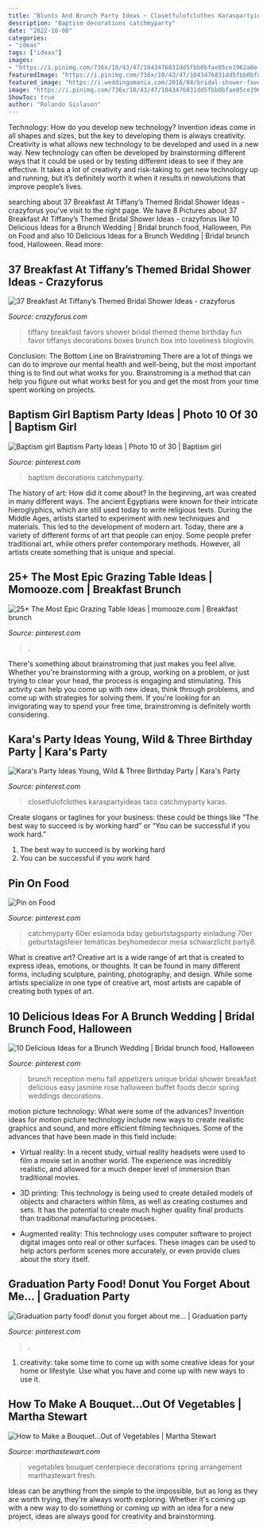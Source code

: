 ```yaml
---
title: "Blunts And Brunch Party Ideas ~ Closetfulofclothes Karaspartyideas Taco Catchmyparty Karas"
description: "Baptism decorations catchmyparty"
date: "2022-10-08"
categories:
- "ideas"
tags: ["ideas"]
images:
- "https://i.pinimg.com/736x/10/43/47/1043476831dd5fbb0bfae05ce1962a0e--graduation-party-foods-parties-food.jpg"
featuredImage: "https://i.pinimg.com/736x/10/43/47/1043476831dd5fbb0bfae05ce1962a0e--graduation-party-foods-parties-food.jpg"
featured_image: "https://i.weddingomania.com/2016/04/bridal-shower-favors-packed-into-tiffany-blue-boxes-and-with-white-ribbons-will-be-a-nice-idea-for-such-a-themed-party.jpg"
image: "https://i.pinimg.com/736x/10/43/47/1043476831dd5fbb0bfae05ce1962a0e--graduation-party-foods-parties-food.jpg"
ShowToc: true
author: "Rolando Gislason"
---
```



Technology: How do you develop new technology?
Invention ideas come in all shapes and sizes, but the key to developing them is always creativity. Creativity is what allows new technology to be developed and used in a new way. New technology can often be developed by brainstorming different ways that it could be used or by testing different ideas to see if they are effective. It takes a lot of creativity and risk-taking to get new technology up and running, but it’s definitely worth it when it results in newolutions that improve people’s lives.

	

		
searching about 37 Breakfast At Tiffany’s Themed Bridal Shower Ideas - crazyforus you've visit to the right page. We have 8 Pictures about 37 Breakfast At Tiffany’s Themed Bridal Shower Ideas - crazyforus like 10 Delicious Ideas for a Brunch Wedding | Bridal brunch food, Halloween, Pin on Food and also 10 Delicious Ideas for a Brunch Wedding | Bridal brunch food, Halloween. Read more:
		
    
## 37 Breakfast At Tiffany’s Themed Bridal Shower Ideas - Crazyforus

<img loading=lazy src="https://i.weddingomania.com/2016/04/bridal-shower-favors-packed-into-tiffany-blue-boxes-and-with-white-ribbons-will-be-a-nice-idea-for-such-a-themed-party.jpg" onerror="this.onerror=null;this.src='https://tse3.mm.bing.net/th?id=OIP.S7tE7PWLYUQ84xHW_rlScQHaLC&amp;pid=15.1';" alt="37 Breakfast At Tiffany’s Themed Bridal Shower Ideas - crazyforus">

_Source: crazyforus.com_

>tiffany breakfast favors shower bridal themed theme birthday fun favor tiffanys decorations boxes brunch box into loveliness bloglovin. 

	

Conclusion: The Bottom Line on Brainstroming
There are a lot of things we can do to improve our mental health and well-being, but the most important thing is to find out what works for you. Brainstroming is a method that can help you figure out what works best for you and get the most from your time spent working on projects.

    
## Baptism Girl Baptism Party Ideas | Photo 10 Of 30 | Baptism Girl

<img loading=lazy src="https://i.pinimg.com/736x/b6/2a/16/b62a163aa1a0a95c86e8783fc7208fd4--girl-baptism-party-baptism-decorations.jpg" onerror="this.onerror=null;this.src='https://tse4.mm.bing.net/th?id=OIP.77csL0MJYvEHYwaqCqAr-AHaNJ&amp;pid=15.1';" alt="Baptism girl Baptism Party Ideas | Photo 10 of 30 | Baptism girl">

_Source: pinterest.com_

>baptism decorations catchmyparty. 

	

The history of art: How did it come about?
In the beginning, art was created in many different ways. The ancient Egyptians were known for their intricate hieroglyphics, which are still used today to write religious texts. During the Middle Ages, artists started to experiment with new techniques and materials. This led to the development of modern art.
Today, there are a variety of different forms of art that people can enjoy. Some people prefer traditional art, while others prefer contemporary methods. However, all artists create something that is unique and special.

    
## 25+ The Most Epic Grazing Table Ideas | Momooze.com | Breakfast Brunch

<img loading=lazy src="https://i.pinimg.com/736x/1c/02/cf/1c02cf4e49b8158280ad246308225b49.jpg" onerror="this.onerror=null;this.src='https://tse1.mm.bing.net/th?id=OIP.33jYfvy_SCSKFZbcFltNqgHaLH&amp;pid=15.1';" alt="25+ The Most Epic Grazing Table Ideas | momooze.com | Breakfast brunch">

_Source: pinterest.com_

>. 

	

There's something about brainstroming that just makes you feel alive. Whether you're brainstorming with a group, working on a problem, or just trying to clear your head, the process is engaging and stimulating. This activity can help you come up with new ideas, think through problems, and come up with strategies for solving them. If you're looking for an invigorating way to spend your free time, brainstroming is definitely worth considering.

    
## Kara&#039;s Party Ideas Young, Wild &amp; Three Birthday Party | Kara&#039;s Party

<img loading=lazy src="https://i.pinimg.com/736x/89/81/3b/89813baa8e5a35ad472257442e427d07.jpg" onerror="this.onerror=null;this.src='https://tse3.mm.bing.net/th?id=OIP.sAN5GrGfcSfmXHeY8IJarQHaLH&amp;pid=15.1';" alt="Kara&#039;s Party Ideas Young, Wild &amp; Three Birthday Party | Kara&#039;s Party">

_Source: pinterest.com_

>closetfulofclothes karaspartyideas taco catchmyparty karas. 

	

Create slogans or taglines for your business: these could be things like “The best way to succeed is by working hard” or “You can be successful if you work hard.”
1. The best way to succeed is by working hard 
2. You can be successful if you work hard 

    
## Pin On Food

<img loading=lazy src="https://i.pinimg.com/736x/1e/9a/a3/1e9aa3b154b79cef052287cfd74e6f07.jpg" onerror="this.onerror=null;this.src='https://tse3.mm.bing.net/th?id=OIP.CFvhL02NFzXhFeOrAaD63wAAAA&amp;pid=15.1';" alt="Pin on Food">

_Source: pinterest.com_

>catchmyparty 60er eslamoda bday geburtstagsparty einladung 70er geburtstagsfeier temáticas beyhomedecor mesa schwarzlicht party8. 

	

What is creative art?
Creative art is a wide range of art that is created to express ideas, emotions, or thoughts. It can be found in many different forms, including sculpture, painting, photography, and design. While some artists specialize in one type of creative art, most artists are capable of creating both types of art.

    
## 10 Delicious Ideas For A Brunch Wedding | Bridal Brunch Food, Halloween

<img loading=lazy src="https://i.pinimg.com/736x/6f/64/d6/6f64d64b44a04b0ea66bb5b748025fcb--brunch-wedding-showers-spring-brunch-wedding.jpg" onerror="this.onerror=null;this.src='https://tse2.mm.bing.net/th?id=OIP.GDSukNmiQq_y0ivdP0Rx0wHaLH&amp;pid=15.1';" alt="10 Delicious Ideas for a Brunch Wedding | Bridal brunch food, Halloween">

_Source: pinterest.com_

>brunch reception menu fall appetizers unique bridal shower breakfast delicious easy jasmine rose halloween buffet foods decor spring weddings decorations. 

	

motion picture technology: What were some of the advances?
Invention ideas for motion picture technology include new ways to create realistic graphics and sound, and more efficient filming techniques. Some of the advances that have been made in this field include: 
- Virtual reality: In a recent study, virtual reality headsets were used to film a movie set in another world. The experience was incredibly realistic, and allowed for a much deeper level of immersion than traditional movies. 

- 3D printing: This technology is being used to create detailed models of objects and characters within films, as well as creating costumes and sets. It has the potential to create much higher quality final products than traditional manufacturing processes. 

- Augmented reality: This technology uses computer software to project digital images onto real or other surfaces. These images can be used to help actors perform scenes more accurately, or even provide clues about the story itself.

    
## Graduation Party Food! Donut You Forget About Me... | Graduation Party

<img loading=lazy src="https://i.pinimg.com/736x/10/43/47/1043476831dd5fbb0bfae05ce1962a0e--graduation-party-foods-parties-food.jpg" onerror="this.onerror=null;this.src='https://tse2.mm.bing.net/th?id=OIP.Kn8ECnuf5qtEZLIh7o-CowHaJ3&amp;pid=15.1';" alt="Graduation party food! donut you forget about me... | Graduation party">

_Source: pinterest.com_

>. 

	

1. creativity: take some time to come up with some creative ideas for your home or lifestyle. Use what you have and come up with new ways to use it.

    
## How To Make A Bouquet...Out Of Vegetables | Martha Stewart

<img loading=lazy src="https://assets.marthastewart.com/styles/wmax-1500/d25/Culinary-Centerpiece-0316/Culinary-Centerpiece-0316.jpg?itok=ilor3sLk" onerror="this.onerror=null;this.src='https://tse2.mm.bing.net/th?id=OIP.VgLx4ZpXlw71yFqtkCaiJQHaKh&amp;pid=15.1';" alt="How to Make a Bouquet...Out of Vegetables | Martha Stewart">

_Source: marthastewart.com_

>vegetables bouquet centerpiece decorations spring arrangement marthastewart fresh. 

	

Ideas can be anything from the simple to the impossible, but as long as they are worth trying, they're always worth exploring. Whether it's coming up with a new way to do something or coming up with an idea for a new project, ideas are always good for creativity and brainstorming.

